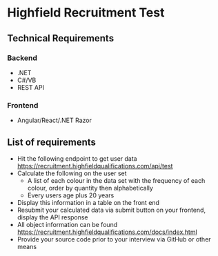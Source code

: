 # Highfield Recruitment Test

## Technical Requirements
### Backend
* .NET
* C#/VB
* REST API

### Frontend
* Angular/React/.NET Razor



## List of requirements 

* Hit the following endpoint to get user data https://recruitment.highfieldqualifications.com/api/test
* Calculate the following on the user set
  * A list of each colour in the data set with the frequency of each colour, order by quantity then alphabetically
  * Every users age plus 20 years
* Display this information in a table on the front end
* Resubmit your calculated data via submit button on your frontend, display the API response
* All object information can be found https://recruitment.highfieldqualifications.com/docs/index.html
* Provide your source code prior to your interview via GitHub or other means
